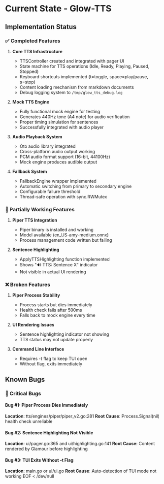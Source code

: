 # Current State - Glow-TTS

## Implementation Status

### ✅ Completed Features

1. **Core TTS Infrastructure**
   - TTSController created and integrated with pager UI
   - State machine for TTS operations (Idle, Ready, Playing, Paused, Stopped)
   - Keyboard shortcuts implemented (t=toggle, space=play/pause, s=stop)
   - Content loading mechanism from markdown documents
   - Debug logging system to `/tmp/glow_tts_debug.log`

2. **Mock TTS Engine**
   - Fully functional mock engine for testing
   - Generates 440Hz tone (A4 note) for audio verification
   - Proper timing simulation for sentences
   - Successfully integrated with audio player

3. **Audio Playback System**
   - Oto audio library integrated
   - Cross-platform audio output working
   - PCM audio format support (16-bit, 44100Hz)
   - Mock engine produces audible output

4. **Fallback System**
   - FallbackEngine wrapper implemented
   - Automatic switching from primary to secondary engine
   - Configurable failure threshold
   - Thread-safe operation with sync.RWMutex

### 🚧 Partially Working Features

1. **Piper TTS Integration**
   - Piper binary is installed and working
   - Model available (en_US-amy-medium.onnx)
   - Process management code written but failing

2. **Sentence Highlighting**
   - ApplyTTSHighlighting function implemented
   - Shows "🔊 TTS: Sentence X" indicator
   - Not visible in actual UI rendering

### ❌ Broken Features

1. **Piper Process Stability**
   - Process starts but dies immediately
   - Health check fails after 500ms
   - Falls back to mock engine every time

2. **UI Rendering Issues**  
   - Sentence highlighting indicator not showing
   - TTS status may not update properly

3. **Command Line Interface**
   - Requires -t flag to keep TUI open
   - Without flag, exits immediately

## Known Bugs

### 🔴 Critical Bugs

#### Bug #1: Piper Process Dies Immediately
**Location**: tts/engines/piper/piper_v2.go:281
**Root Cause**: Process.Signal(nil) health check unreliable

#### Bug #2: Sentence Highlighting Not Visible
**Location**: ui/pager.go:365 and ui/highlighting.go:141
**Root Cause**: Content rendered by Glamour before highlighting

#### Bug #3: TUI Exits Without -t Flag
**Location**: main.go or ui/ui.go
**Root Cause**: Auto-detection of TUI mode not working
EOF < /dev/null